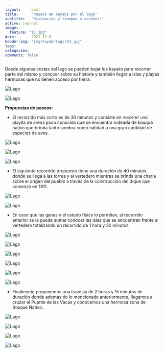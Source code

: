 ```yaml
---
layout:     post
title:      "Paseos en kayaks por el lago"
subtitle:   "Distancias y tiempos a convenir"
active: journal
image:
  feature: "11.jpg"
date:       2021-12-8
header-img: "img/kayak/lago/24.jpg"
tags:
categories:
comments: false
---
```


Desde algunas costas del lago se pueden bajar los kayaks para recorrer parte del mismo y conocer sobre su historia y también llegar a islas y playas hermosas que no tienen acceso por tierra.

![Lago](/img/kayak/lago/1.jpg)

![Lago](/img/kayak/lago/2.jpg)

__Propuestas de paseos:__

- El recorrido más corto es de 30 minutos y consiste en recorrer una playita de arena poco conocida que se encuentra rodeada de bosque nativo que brinda tanto sombra como hábitad a una gran cantidad de especies de aves.

![Lago](/img/kayak/lago/3.jpg)

![Lago](/img/kayak/lago/4.jpg)

![Lago](/img/kayak/lago/5.jpg)

- El siguiente recorrido propuesto tiene una duración de 40 minutos donde se llega a las torres y al vertedero mientras se brinda una charla sobre el orígen del pueblo a través de la construcción del dique que comenzó en 1911.

![Lago](/img/kayak/lago/12.jpg)

![Lago](/img/kayak/lago/13.jpg)

- En caso que las ganas y el estado físico lo permitan, al recorrido anterior se le puede sumar conocer las islas que se encuentran frente al vertedero totalizando un recorrido de 1 hora y 20 minutos

![Lago](/img/kayak/lago/25.jpg)

![Lago](/img/kayak/lago/14.jpg)

![Lago](/img/kayak/lago/15.jpg)

![Lago](/img/kayak/lago/16.jpg)

![Lago](/img/kayak/lago/17.jpg)

![Lago](/img/kayak/lago/18.jpg)


- Finalmente proponemos una travesía de 2 horas y 15 minutos de duración donde además de lo mencionado anteriormente, llegamos a cruzar el Puente de las Vacas y conocemos una hermosa zona de Bosque Nativo.

![Lago](/img/kayak/lago/22.jpg)

![Lago](/img/kayak/lago/21.jpg)

![Lago](/img/kayak/lago/23.jpg)

![Lago](/img/kayak/lago/19.jpg)

